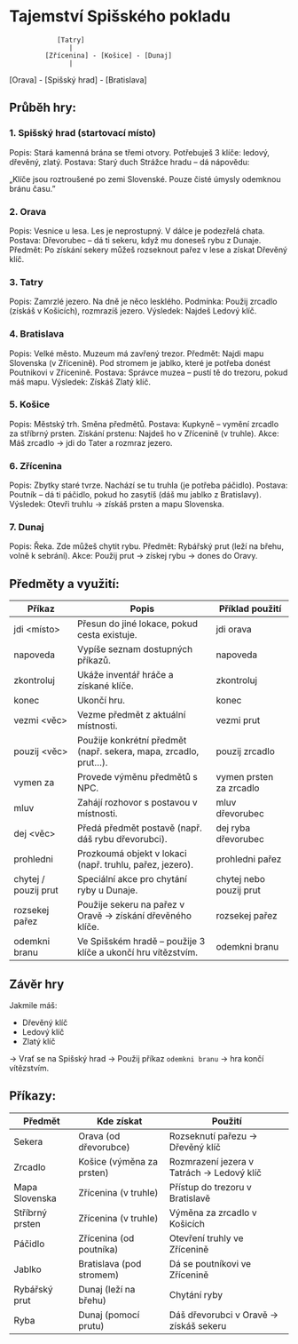 # Tajemství Spišského pokladu

                [Tatry]
                   |
             [Zřícenina] - [Košice] - [Dunaj]
                   |
  [Orava] - [Spišský hrad] - [Bratislava]


## Průběh hry:
### 1. Spišský hrad (startovací místo)
Popis: Stará kamenná brána se třemi otvory. Potřebuješ 3 klíče: ledový, dřevěný, zlatý.
Postava: Starý duch Strážce hradu – dá nápovědu:

„Klíče jsou roztroušené po zemi Slovenské. Pouze čisté úmysly odemknou bránu času.”

### 2. Orava
Popis: Vesnice u lesa. Les je neprostupný. V dálce je podezřelá chata.
Postava: Dřevorubec – dá ti sekeru, když mu doneseš rybu z Dunaje.
Předmět: Po získání sekery můžeš rozseknout pařez v lese a získat Dřevěný klíč.

### 3. Tatry
Popis: Zamrzlé jezero. Na dně je něco lesklého.
Podmínka: Použij zrcadlo (získáš v Košicích), rozmrazíš jezero.
Výsledek: Najdeš Ledový klíč.

### 4. Bratislava
Popis: Velké město. Muzeum má zavřený trezor.
Předmět: Najdi mapu Slovenska (v Zřícenině). Pod stromem je jablko, které je potřeba donést Poutnikovi v Zřícenině.
Postava: Správce muzea – pustí tě do trezoru, pokud máš mapu.
Výsledek: Získáš Zlatý klíč.

### 5. Košice
Popis: Městský trh. Směna předmětů.
Postava: Kupkyně – vymění zrcadlo za stříbrný prsten.
Získání prstenu: Najdeš ho v Zřícenině (v truhle).
Akce: Máš zrcadlo → jdi do Tater a rozmraz jezero.

### 6. Zřícenina
Popis: Zbytky staré tvrze. Nachází se tu truhla (je potřeba páčidlo).
Postava: Poutník – dá ti páčidlo, pokud ho zasytíš (dáš mu jablko z Bratislavy).
Výsledek: Otevři truhlu → získáš prsten a mapu Slovenska.

### 7. Dunaj
Popis: Řeka. Zde můžeš chytit rybu.
Předmět: Rybářský prut (leží na břehu, volně k sebrání).
Akce: Použij prut → získej rybu → dones do Oravy.

## Předměty a využití:
| Příkaz                             | Popis                                                                 | Příklad použití                 |
|------------------------------------|-----------------------------------------------------------------------|---------------------------------|
| jdi <místo>                        | Přesun do jiné lokace, pokud cesta existuje.                         | jdi orava                       |
| napoveda                           | Vypíše seznam dostupných příkazů.                                    | napoveda                        |
| zkontroluj                         | Ukáže inventář hráče a získané klíče.                                | zkontroluj                      |
| konec                              | Ukončí hru.                                                           | konec                           |
| vezmi <věc>                        | Vezme předmět z aktuální místnosti.                                  | vezmi prut                      |
| pouzij <věc>                       | Použije konkrétní předmět (např. sekera, mapa, zrcadlo, prut…).      | pouzij zrcadlo                  |
| vymen <mujPredmet> za <jinyPredmet> | Provede výměnu předmětů s NPC.                                       | vymen prsten za zrcadlo         |
| mluv <postava>                     | Zahájí rozhovor s postavou v místnosti.                              | mluv dřevorubec                 |
| dej <věc> <postava>                | Předá předmět postavě (např. dáš rybu dřevorubci).                    | dej ryba dřevorubec             |
| prohledni <objekt>                 | Prozkoumá objekt v lokaci (např. truhlu, pařez, jezero).             | prohledni pařez                 |
| chytej / pouzij prut               | Speciální akce pro chytání ryby u Dunaje.                            | chytej nebo pouzij prut         |
| rozsekej pařez                     | Použije sekeru na pařez v Oravě → získání dřevěného klíče.           | rozsekej pařez                  |
| odemkni branu                      | Ve Spišském hradě – použije 3 klíče a ukončí hru vítězstvím.         | odemkni branu                   |


## Závěr hry
Jakmile máš:
- Dřevěný klíč
- Ledový klíč
- Zlatý klíč

→ Vrať se na Spišský hrad → Použij příkaz `odemkni branu` → hra končí vítězstvím.


## Příkazy:
| Předmět          | Kde získat                    | Použití                                               |
|------------------|-------------------------------|--------------------------------------------------------|
| Sekera           | Orava (od dřevorubce)         | Rozseknutí pařezu → Dřevěný klíč                       |
| Zrcadlo          | Košice (výměna za prsten)     | Rozmrazení jezera v Tatrách → Ledový klíč             |
| Mapa Slovenska   | Zřícenina (v truhle)          | Přístup do trezoru v Bratislavě                        |
| Stříbrný prsten  | Zřícenina (v truhle)          | Výměna za zrcadlo v Košicích                           |
| Páčidlo          | Zřícenina (od poutníka)       | Otevření truhly ve Zřícenině                           |
| Jablko           | Bratislava (pod stromem)      | Dá se poutníkovi ve Zřícenině                          |
| Rybářský prut    | Dunaj (leží na břehu)         | Chytání ryby                                           |
| Ryba             | Dunaj (pomocí prutu)          | Dáš dřevorubci v Oravě → získáš sekeru                 |



